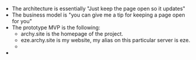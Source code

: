 - The architecture is essentially "Just keep the page open so it updates"
- The business model is "you can give me a tip for keeping a page open for you"
- The prototype MVP is the following:
	- archy.site is the homepage of the project.
	- eze.archy.site is my website, my alias on this particular server is eze.
	-
-